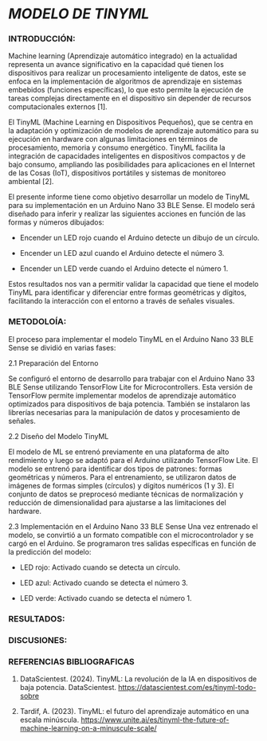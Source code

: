 # *MODELO DE TINYML*

### INTRODUCCIÓN:
Machine learning (Aprendizaje automático integrado) en la actualidad representa un avance significativo en la capacidad qué tienen los dispositivos para realizar un procesamiento inteligente de datos, este se enfoca en la implementación de algoritmos de aprendizaje en sistemas embebidos (funciones específicas), lo que esto permite la ejecución de tareas complejas directamente en el dispositivo sin depender de recursos computacionales externos [1].

El TinyML (Machine Learning en Dispositivos Pequeños), que se centra en la adaptación y optimización de modelos de aprendizaje automático para su ejecución en hardware con  algunas limitaciones en términos de procesamiento, memoria y consumo energético. TinyML facilita la integración de capacidades inteligentes en dispositivos compactos y de bajo consumo, ampliando las posibilidades para aplicaciones en el Internet de las Cosas (IoT), dispositivos portátiles y sistemas de monitoreo ambiental [2].

El presente informe tiene como objetivo desarrollar un modelo de TinyML para su implementación en un Arduino Nano 33 BLE Sense. El modelo será diseñado para inferir y realizar las siguientes acciones en función de las formas y números dibujados:

- Encender un LED rojo cuando el Arduino detecte un dibujo de un círculo.

- Encender un LED azul cuando el Arduino detecte el número 3.

- Encender un LED verde cuando el Arduino detecte el número 1.

Estos resultados nos van a permitir validar la capacidad  que tiene el modelo TinyML para identificar y diferenciar entre formas geométricas y dígitos, facilitando la interacción con el entorno a través de señales visuales.


### METODOLOÍA:

El proceso para implementar el modelo TinyML en el Arduino Nano 33 BLE Sense se dividió en varias fases:

2.1 Preparación del Entorno

Se configuró el entorno de desarrollo para trabajar con el Arduino Nano 33 BLE Sense utilizando TensorFlow Lite for Microcontrollers. Esta versión de TensorFlow permite implementar modelos de aprendizaje automático optimizados para dispositivos de baja potencia. También se instalaron las librerías necesarias para la manipulación de datos y procesamiento de señales.

2.2 Diseño del Modelo TinyML

El modelo de ML se entrenó previamente en una plataforma de alto rendimiento y luego se adaptó para el Arduino utilizando TensorFlow Lite. El modelo se entrenó para identificar dos tipos de patrones: formas geométricas y números. Para el entrenamiento, se utilizaron datos de imágenes de formas simples (círculos) y dígitos numéricos (1 y 3). El conjunto de datos se preprocesó mediante técnicas de normalización y reducción de dimensionalidad para ajustarse a las limitaciones del hardware.

2.3 Implementación en el Arduino Nano 33 BLE Sense
Una vez entrenado el modelo, se convirtió a un formato compatible con el microcontrolador y se cargó en el Arduino. Se programaron tres salidas específicas en función de la predicción del modelo:

- LED rojo: Activado cuando se detecta un círculo.

- LED azul: Activado cuando se detecta el número 3.

- LED verde: Activado cuando se detecta el número 1.





### RESULTADOS:





### DISCUSIONES:

### REFERENCIAS BIBLIOGRAFICAS

1. DataScientest. (2024). TinyML: La revolución de la IA en dispositivos de baja potencia. DataScientest. https://datascientest.com/es/tinyml-todo-sobre

2. Tardif, A. (2023). TinyML: el futuro del aprendizaje automático en una escala minúscula. https://www.unite.ai/es/tinyml-the-future-of-machine-learning-on-a-minuscule-scale/



